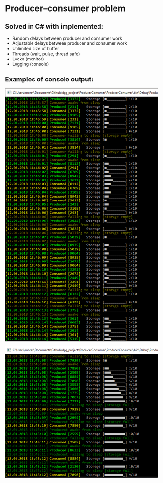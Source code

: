 # Producer–consumer problem

## Solved in C# with implemented:
* Random delays between producer and consumer work
* Adjustable delays between producer and consumer work
* Unlimited size of buffer
* Threads (wait, pulse, thread safe)
* Locks (monitor)
* Logging (console)

## Examples of console output:
![](Screenshots/29103959_10213100218953899_2745105042745851904_o.png "Example of console output")

![](Screenshots/29133243_10213100211513713_4496307223873454080_n.png "Another example of console output")